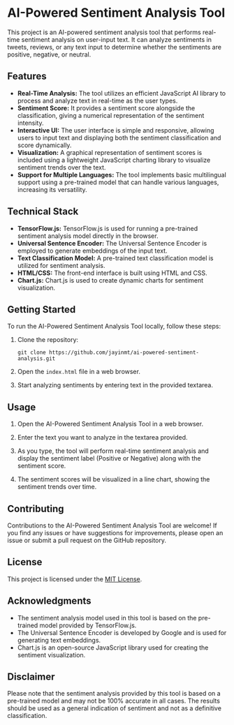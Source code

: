# AI-Powered Sentiment Analysis Tool

This project is an AI-powered sentiment analysis tool that performs real-time sentiment analysis on user-input text. It can analyze sentiments in tweets, reviews, or any text input to determine whether the sentiments are positive, negative, or neutral.

## Features

- **Real-Time Analysis:** The tool utilizes an efficient JavaScript AI library to process and analyze text in real-time as the user types.
- **Sentiment Score:** It provides a sentiment score alongside the classification, giving a numerical representation of the sentiment intensity.
- **Interactive UI:** The user interface is simple and responsive, allowing users to input text and displaying both the sentiment classification and score dynamically.
- **Visualization:** A graphical representation of sentiment scores is included using a lightweight JavaScript charting library to visualize sentiment trends over the text.
- **Support for Multiple Languages:** The tool implements basic multilingual support using a pre-trained model that can handle various languages, increasing its versatility.

## Technical Stack

- **TensorFlow.js:** TensorFlow.js is used for running a pre-trained sentiment analysis model directly in the browser.
- **Universal Sentence Encoder:** The Universal Sentence Encoder is employed to generate embeddings of the input text.
- **Text Classification Model:** A pre-trained text classification model is utilized for sentiment analysis.
- **HTML/CSS:** The front-end interface is built using HTML and CSS.
- **Chart.js:** Chart.js is used to create dynamic charts for sentiment visualization.

## Getting Started

To run the AI-Powered Sentiment Analysis Tool locally, follow these steps:

1. Clone the repository:
   ```
   git clone https://github.com/jayinmt/ai-powered-sentiment-analysis.git
   ```

2. Open the `index.html` file in a web browser.

3. Start analyzing sentiments by entering text in the provided textarea.

## Usage

1. Open the AI-Powered Sentiment Analysis Tool in a web browser.

2. Enter the text you want to analyze in the textarea provided.

3. As you type, the tool will perform real-time sentiment analysis and display the sentiment label (Positive or Negative) along with the sentiment score.

4. The sentiment scores will be visualized in a line chart, showing the sentiment trends over time.

## Contributing

Contributions to the AI-Powered Sentiment Analysis Tool are welcome! If you find any issues or have suggestions for improvements, please open an issue or submit a pull request on the GitHub repository.

## License

This project is licensed under the [MIT License](LICENSE).

## Acknowledgments

- The sentiment analysis model used in this tool is based on the pre-trained model provided by TensorFlow.js.
- The Universal Sentence Encoder is developed by Google and is used for generating text embeddings.
- Chart.js is an open-source JavaScript library used for creating the sentiment visualization.

## Disclaimer

Please note that the sentiment analysis provided by this tool is based on a pre-trained model and may not be 100% accurate in all cases. The results should be used as a general indication of sentiment and not as a definitive classification.
